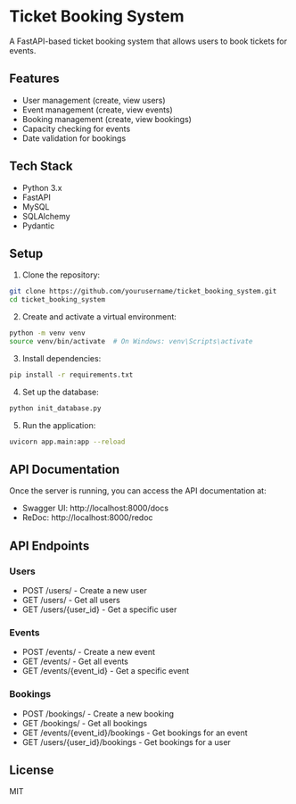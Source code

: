 # Ticket Booking System

A FastAPI-based ticket booking system that allows users to book tickets for events.

## Features

- User management (create, view users)
- Event management (create, view events)
- Booking management (create, view bookings)
- Capacity checking for events
- Date validation for bookings

## Tech Stack

- Python 3.x
- FastAPI
- MySQL
- SQLAlchemy
- Pydantic

## Setup

1. Clone the repository:
```bash
git clone https://github.com/yourusername/ticket_booking_system.git
cd ticket_booking_system
```

2. Create and activate a virtual environment:
```bash
python -m venv venv
source venv/bin/activate  # On Windows: venv\Scripts\activate
```

3. Install dependencies:
```bash
pip install -r requirements.txt
```

4. Set up the database:
```bash
python init_database.py
```

5. Run the application:
```bash
uvicorn app.main:app --reload
```

## API Documentation

Once the server is running, you can access the API documentation at:
- Swagger UI: http://localhost:8000/docs
- ReDoc: http://localhost:8000/redoc

## API Endpoints

### Users
- POST /users/ - Create a new user
- GET /users/ - Get all users
- GET /users/{user_id} - Get a specific user

### Events
- POST /events/ - Create a new event
- GET /events/ - Get all events
- GET /events/{event_id} - Get a specific event

### Bookings
- POST /bookings/ - Create a new booking
- GET /bookings/ - Get all bookings
- GET /events/{event_id}/bookings - Get bookings for an event
- GET /users/{user_id}/bookings - Get bookings for a user

## License

MIT 